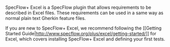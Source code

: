SpecFlow+ Excel is a SpecFlow plugin that allows requirements to be described in Excel files. These requirements can be used in a same way as normal plain text Gherkin feature files.

If you are new to SpecFlow+ Excel, we recommend following the [[Getting Started Guide|http://www.specflow.org/plus/excel/getting-started/]] for Excel, which covers installing SpecFlow+ Excel and defining your first tests.